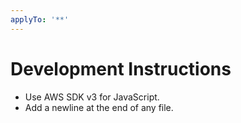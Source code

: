 ```yaml
---
applyTo: '**'
---
```


# Development Instructions

- Use AWS SDK v3 for JavaScript.
- Add a newline at the end of any file.
